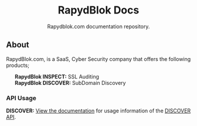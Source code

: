 <br><br>
<p align="center">
    <h1 align="center">RapydBlok Docs</h1>
    <p align="center">Rapydblok.com documentation repository.</p>
</p>

## About
RapydBlok.com, is a SaaS, Cyber Security company that offers the following products;
<br>
<ul><b>RapydBlok INSPECT:</b> SSL Auditing <br>
<b>RapydBlok DISCOVER:</b> SubDomain Discovery <br>
</ul>

### API Usage

<b>DISCOVER:</b> [View the documentation](https://docs.rapydblok.com) for usage information of the [DISCOVER API](https://discover.rapydblok.com).
